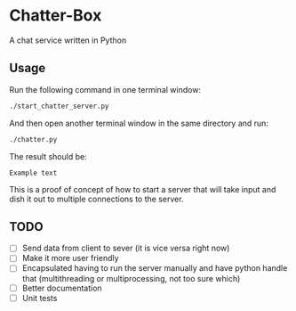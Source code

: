 # Chatter-Box

A chat  service written in Python

## Usage

Run the following command in one terminal window:

```bash
./start_chatter_server.py
```

And then open another terminal window in the same directory and run:

```bash
./chatter.py
```

The result should be:

```
Example text
```

This is a proof of concept of how to start a server that will take input and dish it out to multiple connections to the server.


## TODO

- [ ] Send data from client to sever (it is vice versa right now)
- [ ] Make it more user friendly
- [ ] Encapsulated having to run the server manually and have python handle that (multithreading or multiprocessing, not too sure which)
- [ ] Better documentation
- [ ] Unit tests
